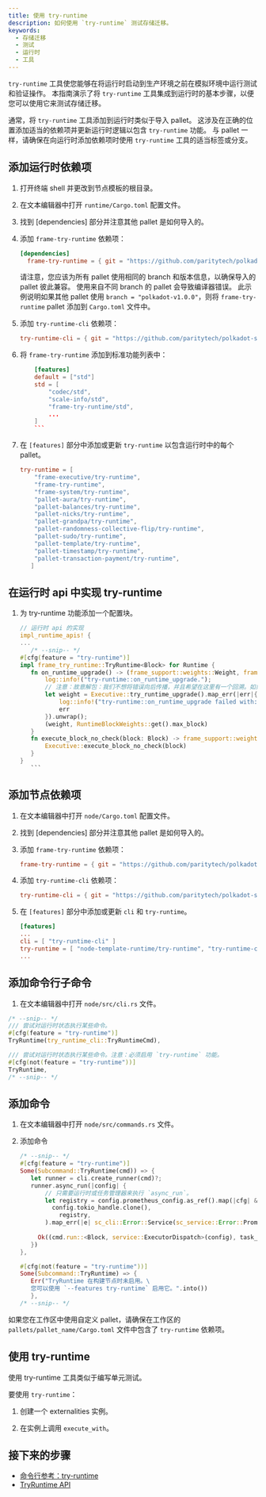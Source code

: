 ```yaml
---
title: 使用 try-runtime
description: 如何使用 `try-runtime` 测试存储迁移。
keywords:
  - 存储迁移
  - 测试
  - 运行时
  - 工具
---
```


`try-runtime` 工具使您能够在将运行时启动到生产环境之前在模拟环境中运行测试和验证操作。
本指南演示了将 `try-runtime` 工具集成到运行时的基本步骤，以便您可以使用它来测试存储迁移。

通常，将 `try-runtime` 工具添加到运行时类似于导入 pallet。
这涉及在正确的位置添加适当的依赖项并更新运行时逻辑以包含 `try-runtime` 功能。
与 pallet 一样，请确保在向运行时添加依赖项时使用 `try-runtime` 工具的适当标签或分支。

## 添加运行时依赖项

1. 打开终端 shell 并更改到节点模板的根目录。

1. 在文本编辑器中打开 `runtime/Cargo.toml` 配置文件。

1. 找到 [dependencies] 部分并注意其他 pallet 是如何导入的。

1. 添加 `frame-try-runtime` 依赖项：

   ```toml
   [dependencies]
	 frame-try-runtime = { git = "https://github.com/paritytech/polkadot-sdk.git", branch = "polkadot-v1.0.0", optional = true }
	 ```

	 请注意，您应该为所有 pallet 使用相同的 branch 和版本信息，以确保导入的 pallet 彼此兼容。
   使用来自不同 branch 的 pallet 会导致编译器错误。
   此示例说明如果其他 pallet 使用 `branch = "polkadot-v1.0.0"`，则将 `frame-try-runtime` pallet 添加到 `Cargo.toml` 文件中。

1. 添加 `try-runtime-cli` 依赖项：

	 ```toml
	 try-runtime-cli = { git = "https://github.com/paritytech/polkadot-sdk.git", branch = "polkadot-v1.0.0", optional = true }
	 ```

1. 将 `frame-try-runtime` 添加到标准功能列表中：

    ```toml
		[features]
		default = ["std"]
		std = [
			"codec/std",
			"scale-info/std",
			"frame-try-runtime/std",
			...
		]
		```

1. 在 `[features]` 部分中添加或更新 `try-runtime` 以包含运行时中的每个 pallet。

	 ```toml
	 try-runtime = [
		 "frame-executive/try-runtime",
		 "frame-try-runtime",
		 "frame-system/try-runtime",
		 "pallet-aura/try-runtime",
		 "pallet-balances/try-runtime",
		 "pallet-nicks/try-runtime",
		 "pallet-grandpa/try-runtime",
		 "pallet-randomness-collective-flip/try-runtime",
		 "pallet-sudo/try-runtime",
		 "pallet-template/try-runtime",
		 "pallet-timestamp/try-runtime",
		 "pallet-transaction-payment/try-runtime",
		]
	```

## 在运行时 api 中实现 try-runtime

1. 为 try-runtime 功能添加一个配置块。

	 ```rust
	 // 运行时 api 的实现
	 impl_runtime_apis! {
    ...
		/* --snip-- */
    #[cfg(feature = "try-runtime")]
    impl frame_try_runtime::TryRuntime<Block> for Runtime {
        fn on_runtime_upgrade() -> (frame_support::weights::Weight, frame_support::weights::Weight) {
            log::info!("try-runtime::on_runtime_upgrade.");
            // 注意：故意解包：我们不想将错误向后传播，并且希望在这里有一个回溯。如果任何迁移前/后检查失败，我们将立即停止。
            let weight = Executive::try_runtime_upgrade().map_err(|err|{
                log::info!("try-runtime::on_runtime_upgrade failed with: {:?}", err);
                err
            }).unwrap();
            (weight, RuntimeBlockWeights::get().max_block)
        }
        fn execute_block_no_check(block: Block) -> frame_support::weights::Weight {
            Executive::execute_block_no_check(block)
        }
    }
		```

## 添加节点依赖项

1. 在文本编辑器中打开 `node/Cargo.toml` 配置文件。

1. 找到 [dependencies] 部分并注意其他 pallet 是如何导入的。

1. 添加 `frame-try-runtime` 依赖项：

	 ```toml
	 frame-try-runtime = { git = "https://github.com/paritytech/polkadot-sdk.git", branch = "polkadot-v1.0.0", optional = true }
	 ```
1. 添加 `try-runtime-cli` 依赖项：

	 ```toml
	 try-runtime-cli = { git = "https://github.com/paritytech/polkadot-sdk.git", branch = "polkadot-v1.0.0", optional = true }
	 ```

1. 在 `[features]` 部分中添加或更新 `cli` 和 `try-runtime`。

	 ```toml
	 [features]
	 ...
	 cli = [ "try-runtime-cli" ]
	 try-runtime = [ "node-template-runtime/try-runtime", "try-runtime-cli" ]
	 ...
	 ```

## 添加命令行子命令

1. 在文本编辑器中打开 `node/src/cli.rs` 文件。

```rust
/* --snip-- */
/// 尝试对运行时状态执行某些命令。
#[cfg(feature = "try-runtime")]
TryRuntime(try_runtime_cli::TryRuntimeCmd),

/// 尝试对运行时状态执行某些命令。注意：必须启用 `try-runtime` 功能。
#[cfg(not(feature = "try-runtime"))]
TryRuntime,
/* --snip-- */
```

## 添加命令

1. 在文本编辑器中打开 `node/src/commands.rs` 文件。

2. 添加命令

	 ```rust
	 /* --snip-- */
	 #[cfg(feature = "try-runtime")]
	 Some(Subcommand::TryRuntime(cmd)) => {
		let runner = cli.create_runner(cmd)?;
		runner.async_run(|config| {
			// 只需要运行时或任务管理器来执行 `async_run`。
			let registry = config.prometheus_config.as_ref().map(|cfg| &cfg.registry)let task_manager = sc_service::TaskManager::new(
			  config.tokio_handle.clone(),
				registry,
			).map_err(|e| sc_cli::Error::Service(sc_service::Error::Prometheus(e)))?;
			
		  Ok((cmd.run::<Block, service::ExecutorDispatch>(config), task_manager))
		})
	},

	#[cfg(not(feature = "try-runtime"))]
	Some(Subcommand::TryRuntime) => {
		Err("TryRuntime 在构建节点时未启用。\
		您可以使用 `--features try-runtime` 启用它。".into())
		},
	/* --snip-- */
	```

如果您在工作区中使用自定义 pallet，请确保在工作区的 `pallets/pallet_name/Cargo.toml` 文件中包含了 `try-runtime` 依赖项。

## 使用 try-runtime

使用 try-runtime 工具类似于编写单元测试。

要使用 `try-runtime`：

1. 创建一个 externalities 实例。

1. 在实例上调用 `execute_with`。

<!--
## 示例

## 资源
-->

## 接下来的步骤

- [命令行参考：try-runtime](/reference/command-line-tools/try-runtime/)
- [TryRuntime API](https://crates.parity.io/frame_try_runtime/trait.TryRuntime.html)
